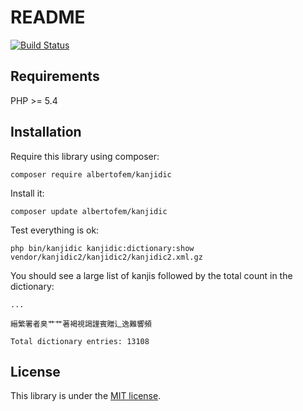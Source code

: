 # README

[![Build Status](https://secure.travis-ci.org/albertofem/kanjidic2-lib.png)](http://travis-ci.org/albertofem/kanjidic2-lib)

## Requirements

PHP >= 5.4

## Installation

Require this library using composer:

`composer require albertofem/kanjidic`

Install it:

`composer update albertofem/kanjidic`

Test everything is ok:

`php bin/kanjidic kanjidic:dictionary:show vendor/kanjidic2/kanjidic2/kanjidic2.xml.gz`

You should see a large list of kanjis followed by the total count in the dictionary:

    ...

    縉繁署者臭艹艹著褐視謁謹賓贈辶逸難響頻

    Total dictionary entries: 13108

## License

This library is under the [MIT license](https://github.com/albertofem/kanjidic2-lib/blob/master/LICENSE).
